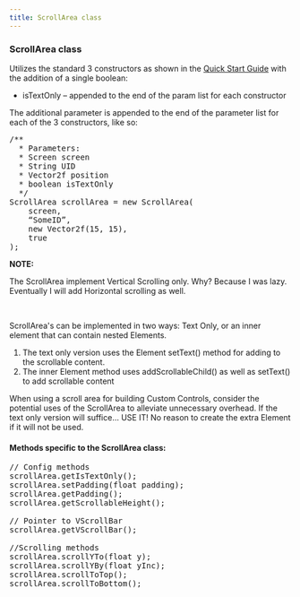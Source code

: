 ```yaml
---
title: ScrollArea class
---
```

<h3 class="sectionedit1" id="scrollarea_class">ScrollArea class</h3>
<div class="level3">

<p>
Utilizes the standard 3 constructors as shown in the <a href="http://jmonkeyengine.org/wiki/doku.php/jme3:contributions:tonegodgui:quickstart" class="urlextern" title="http://jmonkeyengine.org/wiki/doku.php/jme3:contributions:tonegodgui:quickstart" rel="nofollow">Quick Start Guide</a> with the addition of a single boolean:
</p>
<ul>
<li class="level1"><div class="li"> isTextOnly – appended to the end of the param list for each constructor</div>
</li>
</ul>

<p>
The additional parameter is appended to the end of the parameter list for each of the 3 constructors, like so:
</p>
<pre class="code java"><span class="co3">/**
  * Parameters:
  * Screen screen
  * String UID
  * Vector2f position
  * boolean isTextOnly
  */</span>
ScrollArea scrollArea <span class="sy0">=</span> <span class="kw1">new</span> ScrollArea<span class="br0">(</span>
    screen,
    “SomeID”,
    <span class="kw1">new</span> Vector2f<span class="br0">(</span><span class="nu0">15</span>, <span class="nu0">15</span><span class="br0">)</span>,
    <span class="kw2">true</span>
<span class="br0">)</span><span class="sy0">;</span></pre>

<p>
<strong>NOTE:</strong><br />

The ScrollArea implement Vertical Scrolling only. Why? Because I was lazy. Eventually I will add Horizontal scrolling as well.<br />

<br />

ScrollArea's can be implemented in two ways: Text Only, or an inner element that can contain nested Elements.
</p>
<ol>
<li class="level1"><div class="li"> The text only version uses the Element setText() method for adding to the scrollable content.</div>
</li>
<li class="level1"><div class="li"> The inner Element method uses addScrollableChild() as well as setText() to add scrollable content</div>
</li>
</ol>

<p>
When using a scroll area for building Custom Controls, consider the potential uses of the ScrollArea to alleviate unnecessary overhead. If the text only version will suffice… USE IT! No reason to create the extra Element if it will not be used.<br />

</p>

</div>

<h4 id="methods_specific_to_the_scrollarea_class">Methods specific to the ScrollArea class:</h4>
<div class="level4">
<pre class="code java"><span class="co1">// Config methods</span>
scrollArea.<span class="me1">getIsTextOnly</span><span class="br0">(</span><span class="br0">)</span><span class="sy0">;</span>
scrollArea.<span class="me1">setPadding</span><span class="br0">(</span><span class="kw4">float</span> padding<span class="br0">)</span><span class="sy0">;</span>
scrollArea.<span class="me1">getPadding</span><span class="br0">(</span><span class="br0">)</span><span class="sy0">;</span>
scrollArea.<span class="me1">getScrollableHeight</span><span class="br0">(</span><span class="br0">)</span><span class="sy0">;</span>
 
<span class="co1">// Pointer to VScrollBar</span>
scrollArea.<span class="me1">getVScrollBar</span><span class="br0">(</span><span class="br0">)</span><span class="sy0">;</span>
 
<span class="co1">//Scrolling methods</span>
scrollArea.<span class="me1">scrollYTo</span><span class="br0">(</span><span class="kw4">float</span> y<span class="br0">)</span><span class="sy0">;</span>
scrollArea.<span class="me1">scrollYBy</span><span class="br0">(</span><span class="kw4">float</span> yInc<span class="br0">)</span><span class="sy0">;</span>
scrollArea.<span class="me1">scrollToTop</span><span class="br0">(</span><span class="br0">)</span><span class="sy0">;</span>
scrollArea.<span class="me1">scrollToBottom</span><span class="br0">(</span><span class="br0">)</span><span class="sy0">;</span></pre>

</div>
